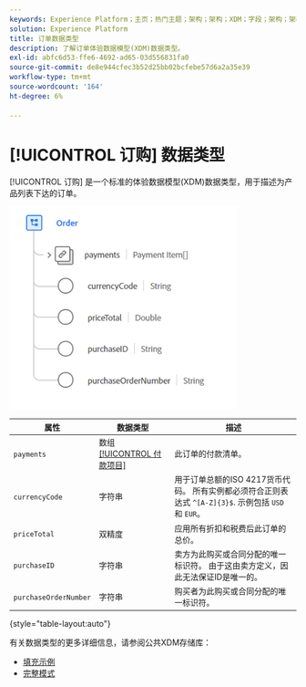 ```yaml
---
keywords: Experience Platform；主页；热门主题；架构；架构；XDM；字段；架构；架构；顺序；数据类型；数据类型；
solution: Experience Platform
title: 订单数据类型
description: 了解订单体验数据模型(XDM)数据类型。
exl-id: abfc6d53-ffe6-4692-ad65-03d556831fa0
source-git-commit: de8e944cfec3b52d25bb02bcfebe57d6a2a35e39
workflow-type: tm+mt
source-wordcount: '164'
ht-degree: 6%

---
```


# [!UICONTROL 订购] 数据类型

[!UICONTROL 订购] 是一个标准的体验数据模型(XDM)数据类型，用于描述为产品列表下达的订单。

<img src="../images/data-types/order.PNG" width="400" /><br />

| 属性 | 数据类型 | 描述 |
| --- | --- | --- |
| `payments` | 数组 [[!UICONTROL 付款项目]](./payment-item.md) | 此订单的付款清单。 |
| `currencyCode` | 字符串 | 用于订单总额的ISO 4217货币代码。 所有实例都必须符合正则表达式 `^[A-Z]{3}$`. 示例包括 `USD` 和 `EUR`。 |
| `priceTotal` | 双精度 | 应用所有折扣和税费后此订单的总价。 |
| `purchaseID` | 字符串 | 卖方为此购买或合同分配的唯一标识符。 由于这由卖方定义，因此无法保证ID是唯一的。 |
| `purchaseOrderNumber` | 字符串 | 购买者为此购买或合同分配的唯一标识符。 |

{style="table-layout:auto"}

有关数据类型的更多详细信息，请参阅公共XDM存储库：

* [填充示例](https://github.com/adobe/xdm/blob/master/components/datatypes/data/order.example.1.json)
* [完整模式](https://github.com/adobe/xdm/blob/master/components/datatypes/data/order.schema.json)
